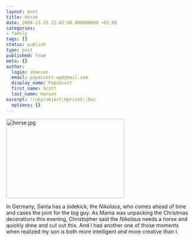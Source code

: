 ```yaml
---
layout: post
title: Horse
date: 2004-11-25 21:42:08.000000000 +01:00
categories:
- family
tags: []
status: publish
type: post
published: true
meta: {}
author:
  login: shanson
  email: papascott-wp@gmail.com
  display_name: PapaScott
  first_name: Scott
  last_name: Hanson
excerpt: !ruby/object:Hpricot::Doc
  options: {}
---
```

<p><img alt="horse.jpg" src="https://www.papascott.de/archives/fotos/horse.jpg" width="320" height="215" /></p>
<p>In Germany, Santa has a sidekick, the <em>Nikolaus</em>, who comes ahead of time and cases the joint for the big guy. As Mama was unpacking the Christmas decorations this evening, Christopher said the <em>Nikolaus</em> needs a horse and quickly drew and cut out this. And I had another one of those moments when realized my son is both more intelligent <em>and</em> more creative than I.</p>
